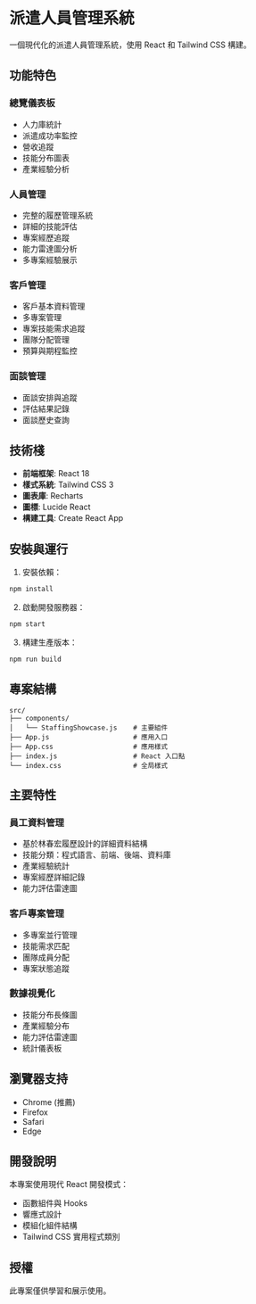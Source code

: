 # 派遣人員管理系統

一個現代化的派遣人員管理系統，使用 React 和 Tailwind CSS 構建。

## 功能特色

### 總覽儀表板
- 人力庫統計
- 派遣成功率監控
- 營收追蹤
- 技能分布圖表
- 產業經驗分析

### 人員管理
- 完整的履歷管理系統
- 詳細的技能評估
- 專案經歷追蹤
- 能力雷達圖分析
- 多專案經驗展示

### 客戶管理
- 客戶基本資料管理
- 多專案管理
- 專案技能需求追蹤
- 團隊分配管理
- 預算與期程監控

### 面談管理
- 面談安排與追蹤
- 評估結果記錄
- 面談歷史查詢

## 技術棧

- **前端框架**: React 18
- **樣式系統**: Tailwind CSS 3
- **圖表庫**: Recharts
- **圖標**: Lucide React
- **構建工具**: Create React App

## 安裝與運行

1. 安裝依賴：
```bash
npm install
```

2. 啟動開發服務器：
```bash
npm start
```

3. 構建生產版本：
```bash
npm run build
```

## 專案結構

```
src/
├── components/
│   └── StaffingShowcase.js    # 主要組件
├── App.js                     # 應用入口
├── App.css                    # 應用樣式
├── index.js                   # React 入口點
└── index.css                  # 全局樣式
```

## 主要特性

### 員工資料管理
- 基於林春宏履歷設計的詳細資料結構
- 技能分類：程式語言、前端、後端、資料庫
- 產業經驗統計
- 專案經歷詳細記錄
- 能力評估雷達圖

### 客戶專案管理
- 多專案並行管理
- 技能需求匹配
- 團隊成員分配
- 專案狀態追蹤

### 數據視覺化
- 技能分布長條圖
- 產業經驗分布
- 能力評估雷達圖
- 統計儀表板

## 瀏覽器支持

- Chrome (推薦)
- Firefox
- Safari
- Edge

## 開發說明

本專案使用現代 React 開發模式：
- 函數組件與 Hooks
- 響應式設計
- 模組化組件結構
- Tailwind CSS 實用程式類別

## 授權

此專案僅供學習和展示使用。
